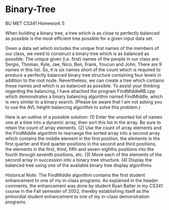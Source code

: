 # Binary-Tree
BU MET CS341 Homework 5

When building a binary tree, a tree which is as close to perfectly balanced as possible is the most efficient tree possible for a given input data set.

Given a data set which includes the unique first names of the members of our class, we need to construct a binary tree which is as balanced as possible. The unique given (i.e. first) names of the people in our class are:  Sergio, Thomas, Kyle, Jae, Nico, Ben, Frank, Youcun and John.  There are 9 names in this list.  So, it is six names short of the count which is required to produce a perfectly balanced binary tree structure containing four levels in addition to the root node.  Nevertheless, we can create a tree which contains these names and which is as balanced as possible.  To assist your thinking regarding the balancing, I have attached the program FindMiddleRB.cpp which demonstrates a binary balancing algorithm named FindMiddle, which is very similar to a binary search.  (Please be aware that I am not asking you to use the AVL height-balancing algorithm to solve this problem.)

Here is an outline of a possible solution:
(1)	Enter the unsorted list of names one at a time into a dynamic array, then sort this list in the array.  Be sure to retain the count of array elements. 
(2)	Use the count of array elements and the FindMiddle algorithm to rearrange the sorted array into a second array which contains the middle element in the first position, the elements in the first quarter and third quarter positions in the second and third positions, the elements in the first, third, fifth and seven-eighths positions into the fourth through seventh positions, etc.
(3)	Move each of the elements of the second array in succession into a binary tree structure.
(4)	Display the balanced tree using one of the available binary tree display algorithms.

Historical Note: The FindMiddle algorithm contains the first student enhancement to one of my in-class programs.  As explained in the header comments, the enhancement was done by student Ryan Balter in my CS341 course in the Fall semester of 2002, thereby establishing itself as the primordial student enhancement to one of my in-class demonstration programs.

